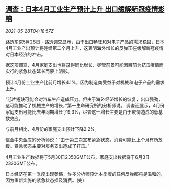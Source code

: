 <!--1622176262000-->
[调查：日本4月工业生产预计上升 出口缓解新冠疫情影响](https://cn.reuters.com/article/poll-japan-april-industry-export-0528-idCNKCS2D90B0)
------

<div><i>2021-05-28T04:18:57Z</i></div><p>路透东京5月28日 - 路透调查显示，由于出口畅旺和对电子产品的需求稳固，日本4月工业产出预计将连续第二个月上升，这表明海外增长的反弹正在缓解新冠疫情对日本经济的冲击。</p><p>据这项调查，4月家庭支出也将录得同比增长，尽管前景可能因目前为抗击疫情而实行的紧急状态延长而蒙上阴影。</p><p>预计4月份工业生产比前月增长4.1%，因为制造商受益于对机械和电子产品的需求上升。</p><p>“芯片短缺可能会对汽车生产造成压力。但由于海外经济增长的恢复，出口强劲，这可能推动了机械生产的增长，”第一生命研究所的分析师说。 调查还显示，4月份家庭支出可能比去年同期增长了9.3%，尽管这一增长主要是由于疫情造成的低基数效应。</p><p>与前月相比，4月份的家庭支出预计下降2.2%。</p><p>信金中央金库的分析师说：“由于第三次宣布紧急状态，消费可能比上个月有所放缓。紧急状态主要对服务支出造成了打击。”</p><p>4月工业生产数据将于5月30日2350GMT公布，家庭支出数据将于6月3日2330GMT公布。</p><p>日本经济在第一季度出现萎缩，许多分析师预计本季度的任何反弹都将是温和的，因为重新实施的紧急状态损及消费。(完)</p>
